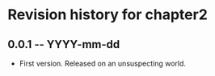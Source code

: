 # Revision history for chapter2

## 0.0.1  -- YYYY-mm-dd

* First version. Released on an unsuspecting world.
